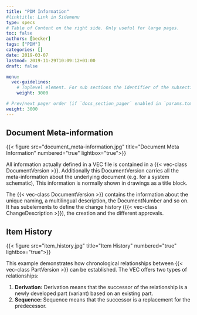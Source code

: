```yaml
---
title: "PDM Information"
#linktitle: Link in Sidemenu
type: specs
# Table of Content on the right side. Only useful for large pages.
toc: false
authors: [becker]
tags: ["PDM"]
categories: []
date: 2019-03-07
lastmod: 2019-11-29T10:09:12+01:00
draft: false

menu:
  vec-guidelines:
    # Toplevel element. For sub sections the identifier of the subsection
    weight: 3000

# Prev/next pager order (if `docs_section_pager` enabled in `params.toml`)
weight: 3000
---
```

## Document Meta-information

{{< figure src="document_meta-information.jpg" title="Document Meta Information" numbered="true" lightbox="true">}}

All information actually defined in a VEC file is contained in a {{< vec-class DocumentVersion >}}. Additionally this DocumentVersion carries all the meta-information about the underlying document (e.g. for a system schematic), This information is normally shown in drawings as a title block.

The {{< vec-class DocumentVersion >}} contains the information about the unique naming, a multilingual description, the DocumentNumber and so on. It has subelements to define the change history ({{< vec-class ChangeDescription >}}), the creation and the different approvals.

## Item History 

{{< figure src="item_history.jpg" title="Item History" numbered="true" lightbox="true">}}

This example demonstrates how chronological relationships between {{< vec-class PartVersion >}} can be established. The VEC offers two types of relationships:

  1. **Derivation:** Derivation means that the successor of the relationship is a newly developed part (variant) based on an existing part.
  2. **Sequence:** Sequence means that the successor is a replacement for the predecessor.